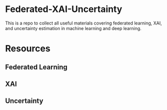 # Federated-XAI-Uncertainty
This is a repo to collect all useful materials covering federated learning, XAI, and uncertainty estimation in machine learning and deep learning. 


# Resources 


## Federated Learning 


## XAI 



## Uncertainty 


